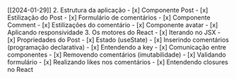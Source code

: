 [[2024-01-29]]
2. Estrutura da aplicação
	- [x] Componente Post
	- [x] Estilização do Post
	- [x] Formulário de comentários
	- [x] Componente Comment
	- [x] Estilizações do comentário
	- [x] Componente avatar
	- [x] Aplicando responsividade
3. Os motores do React
	- [x] Iterando no JSX
	- [x] Propriedades do Post
	- [x] Estado (useState)
	- [x] Inserindo comentários (programação declarativa)
	- [x] Entendendo a key
	- [x] Comunicação entre componentes
	- [x] Removendo comentários (imutabilidade)
	- [x] Validando formulário
	- [x] Realizando likes nos comentários 
	- [x] Entendendo closures no React